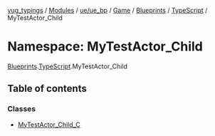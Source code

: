 [yug_typings](../README.md) / [Modules](../modules.md) / [ue/ue\_bp](ue_ue_bp.md) / [Game](ue_ue_bp.Game.md) / [Blueprints](ue_ue_bp.Game.Blueprints.md) / [TypeScript](ue_ue_bp.Game.Blueprints.TypeScript.md) / MyTestActor\_Child

# Namespace: MyTestActor\_Child

[Blueprints](ue_ue_bp.Game.Blueprints.md).[TypeScript](ue_ue_bp.Game.Blueprints.TypeScript.md).MyTestActor_Child

## Table of contents

### Classes

- [MyTestActor\_Child\_C](../classes/ue_ue_bp.Game.Blueprints.TypeScript.MyTestActor_Child.MyTestActor_Child_C.md)
